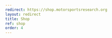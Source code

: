 ```yaml
---
redirect: https://shop.motorsportsresearch.org
layout: redirect
title: Shop
ref: shop
order: 4
---
```

